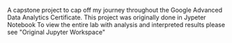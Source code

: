 A capstone project to cap off my journey throughout the Google Advanced Data Analytics Certificate.
This project was originally done in Jypeter Notebook
To view the entire lab with analysis and interpreted results please see "Original Jupyter Workspace"
